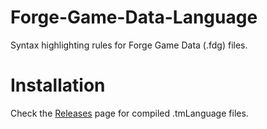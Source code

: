 # Forge-Game-Data-Language
Syntax highlighting rules for Forge Game Data (.fdg) files.

# Installation
Check the [Releases](https://github.com/Crowbar-Sledgehammer/forge-game-data-language/releases) page for compiled .tmLanguage files.
